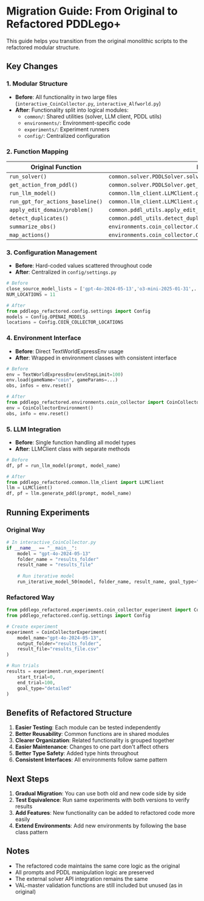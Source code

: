 # Migration Guide: From Original to Refactored PDDLego+

This guide helps you transition from the original monolithic scripts to the refactored modular structure.

## Key Changes

### 1. **Modular Structure**
- **Before**: All functionality in two large files (`interactive_CoinCollector.py`, `interactive_Alfworld.py`)
- **After**: Functionality split into logical modules:
  - `common/`: Shared utilities (solver, LLM client, PDDL utils)
  - `environments/`: Environment-specific code
  - `experiments/`: Experiment runners
  - `config/`: Centralized configuration

### 2. **Function Mapping**

| Original Function | Refactored Location |
|------------------|-------------------|
| `run_solver()` | `common.solver.PDDLSolver.solve()` |
| `get_action_from_pddl()` | `common.solver.PDDLSolver.get_actions_from_pddl()` |
| `run_llm_model()` | `common.llm_client.LLMClient.generate_pddl()` |
| `run_gpt_for_actions_baseline()` | `common.llm_client.LLMClient.generate_actions()` |
| `apply_edit_domain/problem()` | `common.pddl_utils.apply_edit_domain/problem()` |
| `detect_duplicates()` | `common.pddl_utils.detect_duplicates()` |
| `summarize_obs()` | `environments.coin_collector.CoinCollectorEnvironment.summarize_observation()` |
| `map_actions()` | `environments.coin_collector.CoinCollectorEnvironment.map_actions()` |

### 3. **Configuration Management**
- **Before**: Hard-coded values scattered throughout code
- **After**: Centralized in `config/settings.py`

```python
# Before
close_source_model_lists = ['gpt-4o-2024-05-13','o3-mini-2025-01-31',...]
NUM_LOCATIONS = 11

# After
from pddlego_refactored.config.settings import Config
models = Config.OPENAI_MODELS
locations = Config.COIN_COLLECTOR_LOCATIONS
```

### 4. **Environment Interface**
- **Before**: Direct TextWorldExpressEnv usage
- **After**: Wrapped in environment classes with consistent interface

```python
# Before
env = TextWorldExpressEnv(envStepLimit=100)
env.load(gameName="coin", gameParams=...)
obs, infos = env.reset()

# After
from pddlego_refactored.environments.coin_collector import CoinCollectorEnvironment
env = CoinCollectorEnvironment()
obs, info = env.reset()
```

### 5. **LLM Integration**
- **Before**: Single function handling all model types
- **After**: LLMClient class with separate methods

```python
# Before
df, pf = run_llm_model(prompt, model_name)

# After
from pddlego_refactored.common.llm_client import LLMClient
llm = LLMClient()
df, pf = llm.generate_pddl(prompt, model_name)
```

## Running Experiments

### Original Way
```python
# In interactive_CoinCollector.py
if __name__ == "__main__":
    model = "gpt-4o-2024-05-13"
    folder_name = "results_folder"
    result_name = "results_file"
    
    # Run iterative model
    run_iterative_model_50(model, folder_name, result_name, goal_type="detailed")
```

### Refactored Way
```python
from pddlego_refactored.experiments.coin_collector_experiment import CoinCollectorExperiment
from pddlego_refactored.config.settings import Config

# Create experiment
experiment = CoinCollectorExperiment(
    model_name="gpt-4o-2024-05-13",
    output_folder="results_folder",
    result_file="results_file.csv"
)

# Run trials
results = experiment.run_experiment(
    start_trial=0,
    end_trial=100,
    goal_type="detailed"
)
```

## Benefits of Refactored Structure

1. **Easier Testing**: Each module can be tested independently
2. **Better Reusability**: Common functions are in shared modules
3. **Clearer Organization**: Related functionality is grouped together
4. **Easier Maintenance**: Changes to one part don't affect others
5. **Better Type Safety**: Added type hints throughout
6. **Consistent Interfaces**: All environments follow same pattern

## Next Steps

1. **Gradual Migration**: You can use both old and new code side by side
2. **Test Equivalence**: Run same experiments with both versions to verify results
3. **Add Features**: New functionality can be added to refactored code more easily
4. **Extend Environments**: Add new environments by following the base class pattern

## Notes

- The refactored code maintains the same core logic as the original
- All prompts and PDDL manipulation logic are preserved
- The external solver API integration remains the same
- VAL-master validation functions are still included but unused (as in original)